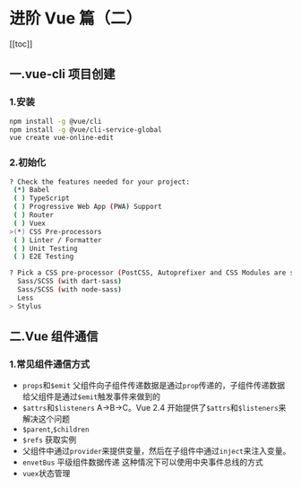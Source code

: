 # 进阶 Vue 篇（二）

[[toc]]

## 一.vue-cli 项目创建

### 1.安装

```sh
npm install -g @vue/cli
npm install -g @vue/cli-service-global
vue create vue-online-edit
```

### 2.初始化

```sh
? Check the features needed for your project:
 (*) Babel
 ( ) TypeScript
 ( ) Progressive Web App (PWA) Support
 ( ) Router
 ( ) Vuex
>(*) CSS Pre-processors
 ( ) Linter / Formatter
 ( ) Unit Testing
 ( ) E2E Testing
```

```sh
? Pick a CSS pre-processor (PostCSS, Autoprefixer and CSS Modules are supported by default)
  Sass/SCSS (with dart-sass)
  Sass/SCSS (with node-sass)
  Less
> Stylus
```

## 二.Vue 组件通信

### 1.常见组件通信方式

- `props`和`$emit` 父组件向子组件传递数据是通过`prop`传递的，子组件传递数据给父组件是通过`$emit`触发事件来做到的
- `$attrs`和`$listeners` A->B->C。Vue 2.4 开始提供了`$attrs`和`$listeners`来解决这个问题
- `$parent`,`$children`
- `$refs` 获取实例
- 父组件中通过`provider`来提供变量，然后在子组件中通过`inject`来注入变量。
- `envetBus` 平级组件数据传递 这种情况下可以使用中央事件总线的方式
- `vuex`状态管理
